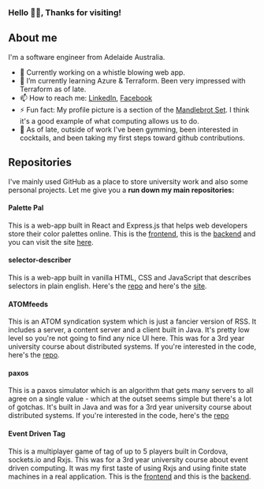 ### Hello 🙋‍♂️, Thanks for visiting!
## About me
I'm a software engineer from Adelaide Australia.
- 🔭 Currently working on a whistle blowing web app.
- 🌱 I’m currently learning Azure & Terraform. Been very impressed with Terraform as of late.
- 📫 How to reach me: [LinkedIn](https://www.linkedin.com/in/huydo1999/), [Facebook](https://www.facebook.com/huy.do.315/)
- ⚡ Fun fact: My profile picture is a section of the [Mandlebrot Set](https://en.wikipedia.org/wiki/Mandelbrot_set). I think it's a good example of what computing allows us to do.
- 🏡 As of late, outside of work I've been gymming, been interested in cocktails, and been taking my first steps toward github contributions.

## Repositories
I've mainly used GitHub as a place to store university work and also some personal projects. Let me give you a **run down my main repositories:**

#### Palette Pal
This is a web-app built in React and Express.js that helps web developers store their color palettes online. This is the [frontend](https://github.com/REslim30/palette-pal-frontend), this is the [backend](https://github.com/REslim30/palette-pal-backend) and you can visit the site [here](https://palettepal.tech/).

#### selector-describer
This is a web-app built in vanilla HTML, CSS and JavaScript that describes selectors in plain english. Here's the [repo](https://github.com/REslim30/selector-describer) and here's the [site](http://describe-your-selector.netlify.app/).

#### ATOMfeeds
This is an ATOM syndication system which is just a fancier version of RSS. It includes a server, a content server and a client built in Java. It's pretty low level so you're not going to find any nice UI here. This was for a 3rd year university course about distributed systems. If you're interested in the code, here's the [repo](https://github.com/REslim30/ATOMfeeds).

#### paxos
This is a paxos simulator which is an algorithm that gets many servers to all agree on a single value - which at the outset seems simple but there's a lot of gotchas. It's built in Java and was for a 3rd year university course about distributed systems. If you're interested in the code, here's the [repo](https://github.com/REslim30/paxos)

#### Event Driven Tag
This is a multiplayer game of tag of up to 5 players built in Cordova, sockets.io and Rxjs. This was for a 3rd year university course about event driven computing. It was my first taste of using Rxjs and using finite state machines in a real application. This is the [frontend](https://github.com/REslim30/event-driven-tag-frontend) and this is the [backend](https://github.com/REslim30/event-driven-tag-backend).
